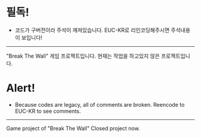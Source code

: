 # 필독!
- 코드가 구버전이라 주석이 깨져있습니다. EUC-KR로 리인코딩해주시면 주석내용이 보입니다!

---
"Break The Wall" 게임 프로젝트입니다.
현재는 작업을 하고있지 않은 프로젝트입니다.


# Alert!
- Because codes are legacy, all of comments are broken. Reencode to EUC-KR to see comments.

---
Game project of "Break The Wall"
Closed project now.
